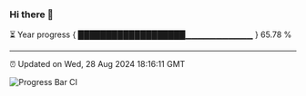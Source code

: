 ### Hi there 👋

⏳ Year progress { ███████████████████▁▁▁▁▁▁▁▁▁▁▁ } 65.78 %

---

⏰ Updated on Wed, 28 Aug 2024 18:16:11 GMT

![Progress Bar CI](https://github.com/liununu/liununu/workflows/Progress%20Bar%20CI/badge.svg)
